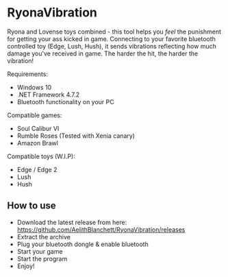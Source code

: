# RyonaVibration

Ryona and Lovense toys combined - this tool helps you *feel* the punishment for getting your ass kicked in game.
Connecting to your favorite bluetooth controlled toy (Edge, Lush, Hush), it sends vibrations reflecting how much damage you've received in game.
The harder the hit, the harder the vibration!

Requirements: 
- Windows 10
- .NET Framework 4.7.2
- Bluetooth functionality on your PC

Compatible games:
- Soul Calibur VI
- Rumble Roses (Tested with Xenia canary)
- Amazon Brawl

Compatible toys (W.I.P):
- Edge / Edge 2
- Lush
- Hush

## How to use

- Download the latest release from here: https://github.com/AelithBlanchett/RyonaVibration/releases
- Extract the archive
- Plug your bluetooth dongle & enable bluetooth
- Start your game
- Start the program
- Enjoy!
